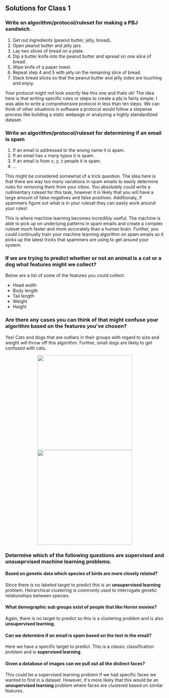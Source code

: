 ## Solutions for Class 1

### Write an algorithm/protocol/ruleset for making a PBJ sandwich.

1. Get out ingredients (peanut butter, jelly, bread).
2. Open peanut butter and jelly jars.
3. Lay two slices of bread on a plate.
4. Dip a butter knife into the peanut butter and spread on one slice of bread.
5. Wipe knife of a paper towel.
6. Repeat step 4 and 5 with jelly on the remaining slice of bread.
7. Stack bread slices so that the peanut butter and jelly sides are touching and enjoy.

Your protocol might not look *exactly* like this one and thats ok! The idea here is that writing specific rules or steps to create a pbj is fairly simple. I was able to write a comprehensive protocol in less than ten steps. We can think of other situations in software a protocol would follow a stepwise process like building a static webpage or analyzing a highly standardized dataset.

### Write an algorithm/protocol/ruleset for determining if an email is spam

1. If an email is addressed to the wrong name it is spam.
2. If an email has x many typos it is spam.
3. If an email is from x, y, z people it is spam.
4. ...

This might be considered somewhat of a trick question. The idea here is that there are way too many variations in spam emails to easily determine rules for removing them from your inbox. You absolutely *could* write a rudimentary ruleset for this task, however it is likely that you will have a large amount of false negatives and false positives. Additionaly, if spammers figure out what is in your ruleset they can easily work around your rules! 

This is where machine learning becomes incredibly useful. The machine is able to pick up on underlying patterns in spam emails and create a complex ruleset much faster and more accurately than a human brain. Further, you could continually train your machine learning algorithm on spam emails so it picks up the latest tricks that spammers are using to get around your system.

### If we are trying to predict whether or not an animal is a cat or a dog what features might we collect?

Below are a list of some of the features you could collect:
* Head width
* Body length
* Tail length
* Weight
* Height

### Are there any cases you can think of that might confuse your algorithm based on the features you've chosen?

Yes! Cats and dogs that are outliars in their groups with regard to size and weight will throw off this algorithm. Further, small dogs are likely to get confused with cats.

<p align="center">
  <img src="https://pictures-of-cats.org/wp-content/uploads/2018/06/another-big-maine-coonB.jpg" width="300" />
  <img src="https://www.thesprucepets.com/thmb/SlxjoBXUHc48_GEgpuM0Taq7wIM=/1080x0/filters:no_upscale():max_bytes(150000):strip_icc():format(webp)/51152221_1137081246458617_3144049680416140765_n-5c73f04d46e0fb0001835dd2.jpg" width="300" />
</p>

### Determine which of the following questions are supervised and unsueprvised machine learning problems.

#### Based on genetic data which species of birds are more closely related?

Since there is no labeled target to predict this is an **unsupervised learning** problem. Heirarchical clustering is commonly used to interrogate genetic relationships between species.

#### What demographic sub groups exist of people that like Horror movies?

Again, there is no target to predict so this is a clustering problem and is also **unsupervised learning**.

#### Can we determine if an email is spam based on the text in the email?

Here we have a specific target to predict. This is a classic classification problem and is **supervised learning**.

#### Given a database of images can we pull out all the distinct faces?

This could be a supervised learning problem if we had specific faces we wanted to find in a dataset. However, it's more likely that this would be an **unsupervised learning** problem where faces are clustered based on similar features.
